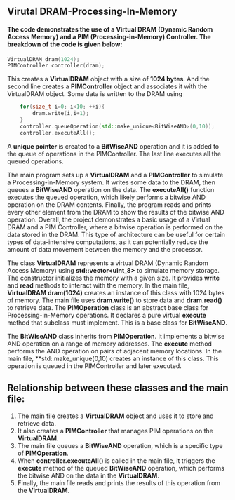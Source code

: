 ## Virutal DRAM-Processing-In-Memory

#### The code demonstrates the use of a Virtual DRAM (Dynamic Random Access Memory) and a PIM (Processing-in-Memory) Controller. The breakdown of the code is given below:
``` cpp
VirtualDRAM dram(1024);
PIMController controller(dram);
```
This creates a **VirtualDRAM** object with a size of **1024 bytes**.
And the second line creates a **PIMController** object and associates it with the VirtualDRAM object. Some data is written to the DRAM using  
```cpp
    for(size_t i=0; i<10; ++i){
        dram.write(i,i+1);
    }
    controller.queueOperation(std::make_unique<BitWiseAND>(0,10));
    controller.executeAll();
```
A **unique pointer** is created to a **BitWiseAND** operation and it is added to the queue of operations in the PIMController. The last line executes all the queued operations.  

The main program sets up a **VirtualDRAM** and a **PIMController** to simulate a Processing-in-Memory system. It writes some data to the DRAM, then queues a **BitWiseAND** operation on the data. The **executeAll()** function executes the queued operation, which likely performs a bitwise AND operation on the DRAM contents. Finally, the program reads and prints every other element from the DRAM to show the results of the bitwise AND operation.
Overall, the project demonstrates a basic usage of a Virtual DRAM and a PIM Controller, where a bitwise operation is performed on the data stored in the DRAM. This type of architecture can be useful for certain types of data-intensive computations, as it can potentially reduce the amount of data movement between the memory and the processor.

The class **VirtualDRAM** represents a virtual DRAM (Dynamic Random Access Memory) using **std::vector<uint_8>** to simulate memory storage. The constructor initializes the memory with a given size. It provides **write** and **read** methods to interact with the memory. In the main file, **VirtualDRAM dram(1024)** creates an instance of this class with 1024 bytes of memory. The main file uses **dram.write()** to store data and **dram.read()** to retrieve data. The **PIMOperation** class is an abstract base class for Processing-in-Memory operations. It declares a pure virtual **execute** method that subclass must implement. This is a base class for **BitWiseAND**. 

The **BitWiseAND** class inherits from **PIMOperation**. It implements a bitwise AND operation on a range of memory addresses. The **execute** method performs the AND operation on pairs of adjacent memory locations. In the main file, **std::make_unique<BitWiseAND>(0,10) creates an instance of this class. This operation is queued in the PIMController and later executed.  

## Relationship between these classes and the main file:
1. The main file creates a **VirtualDRAM** object and uses it to store and retrieve data.
2. It also creates a **PIMController** that manages PIM operations on the **VirtualDRAM**.
3. The main file queues a **BitWiseAND** operation, which is a specific type of **PIMOperation**.
4. When **controller.executeAll()** is called in the main file, it triggers the **execute** method of the queued **BitWiseAND** operation, which performs the bitwise AND on the data in the **VirtualDRAM**.
5. Finally, the main file reads and prints the results of this operation from the **VirtualDRAM**.  